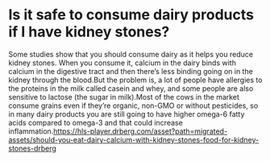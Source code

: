 # Is it safe to consume dairy products if I have kidney stones?

Some studies show that you should consume dairy as it helps you reduce kidney stones. When you consume it, calcium in the dairy binds with calcium in the digestive tract and then there’s less binding going on in the kidney through the blood.But the problem is, a lot of people have allergies to the proteins in the milk called casein and whey, and some people are also sensitive to lactose (the sugar in milk).Most of the cows in the market consume grains even if they’re organic, non-GMO or without pesticides, so in many dairy products you are still going to have higher omega-6 fatty acids compared to omega-3 and that could increase inflammation.https://hls-player.drberg.com/asset?path=migrated-assets/should-you-eat-dairy-calcium-with-kidney-stones-food-for-kidney-stones-drberg